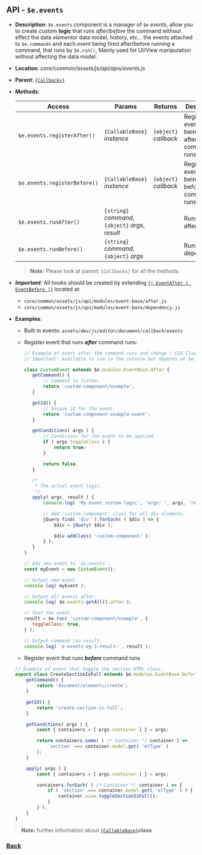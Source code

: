 ## API -  `$e.events`
*  **Description**: `$e.events` component is a manager of `$e` _events_, allow you to create custom **logic** that runs *after/before* the command without effect the data *elementor* data model,  history, etc...
the events attached to  `$e.commands`  and each  _event_ being fired after/before  running a command, that runs by  `$e.run()`, Mainly used for UI/View manipulation without affecting the data model.
*  **Location**: *core/common/assets/js/api/apis/events.js*
*  **Parent**: [`{Callbacks}`](#Callbacks)
*  **Methods**:

    | Access                       | Params                                                   | Returns                | Description
    |------------------------------|----------------------------------------------------------|------------------------|----------------------------------------------------------------|
    | `$e.events.registerAfter()`  | `{CallableBase}` *instance*                              | `{object}` *callback*  | Register a event that being fired after the command runs.
    | `$e.events.registerBefore()` | `{CallableBase}` *instance*                              | `{object}` *callback*  | Register a event that being fired before the command runs.
    | `$e.events.runAfter()`       | `{string}` *command*, `{object}` *args*, *result*        |                        | Runs event after.
    | `$e.events.runBefore()`      | `{string}` *command*, `{object}` *args*                  |                        | Runs before dependency.

	> **Note:** Please look at parent: `{Callbacks}` for all the methods.
 
  * ***Important***: All hooks should be created by extending [`{( EventAfter | EventBefore )}`](#EventAfter-EventBefore) located at:
    * `core/common/assets/js/api/modules/event-base/after.js`
    * `core/common/assets/js/api/modules/event-base/dependency.js`
 * **Examples**:
   * Built in events:  *`assets/dev/js/editor/document/callback/events`*
   * Register event that runs **_after_** command runs:

        ```javascript
        // Example of event after the command runs and change ( CSS Class ) of all div elements.
        // Important: Available to run in the console but depends on $e.components example#1.
        
        class CustomEvent extends $e.modules.EventBase.After {
           getCommand() {
               // Command to listen.
               return 'custom-component/example';
           }
        
           getId() {
               // Unique id for the event.
               return 'custom-component-example-event';
           }
        
           getConditions( args ) {
               // Conditions for the event to be applied.
               if ( args.toggleClass ) {
                   return true;
               }
        
               return false;
           }
        
           /*
            * The actual event logic.
            */
           apply( args, result ) {
               console.log( 'My event custom logic', 'args: ', args, 'result: ', result );
        
               // Add 'custom-component' class for all div elements.
               jQuery.find( 'div' ).forEach( ( $div ) => {
                   $div = jQuery( $div );
        
                   $div.addClass( 'custom-component' );
               } );
           }
        }
        
        // Add new event to `$e.events`;
        const myEvent = new CustomEvent();
        
        // Output new event.
        console.log( myEvent );
        
        // Output all events after.
        console.log( $e.events.getAll().after );
        
        // Test the event.
        result = $e.run( 'custom-component/example', {
           toggleClass: true,
        } );
        
        // Output command run result.
        console.log( 'e-events-eg-1-result:', result );
        ```

   * Register event that runs **_before_** command runs
    ```javascript
    // Example of event that toggle the section HTML class.
    export class CreateSectionIsFull extends $e.modules.EventBase.Before {
        getCommand() {
            return 'document/elements/create';
        }
    
        getId() {
            return 'create-section-is-full';
        }
    
        getConditions( args ) {
            const { containers = [ args.container ] } = args;
    
            return containers.some( ( /* Container */ container ) =>
                'section' === container.model.get( 'elType' )
            );
        }
    
        apply( args ) {
            const { containers = [ args.container ] } = args;
    
            containers.forEach( ( /* Container */ container ) => {
                if ( 'section' === container.model.get( 'elType' ) ) {
                    container.view.toggleSectionIsFull();
                }
            } );
        }
    }
    ```
> **Note:** further information about [`{CallableBase}`](#CallableBase)**class**.
  
### [Back](readme.md) 
